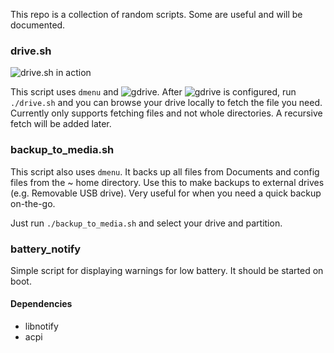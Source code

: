 This repo is a collection of random scripts. Some are useful and will be documented.

### drive.sh

![drive.sh in action](https://i.imgur.com/7vvWdOl.png)

This script uses ```dmenu``` and ![gdrive](https://github.com/prasmussen/gdrive). After ![gdrive](https://github.com/prasmussen/gdrive) is configured, run ```./drive.sh``` and you can browse your drive locally to fetch the file you need. Currently only supports fetching files and not whole directories. A recursive fetch will be added later.

### backup\_to\_media.sh

This script also uses ```dmenu```. It backs up all files from Documents and config files from the ~ home directory. Use this to make backups to external drives (e.g. Removable USB drive). Very useful for when you need a quick backup on-the-go.

Just run ```./backup_to_media.sh``` and select your drive and partition.

### battery\_notify

Simple script for displaying warnings for low battery. It should be started on boot.

#### Dependencies

* libnotify
* acpi


